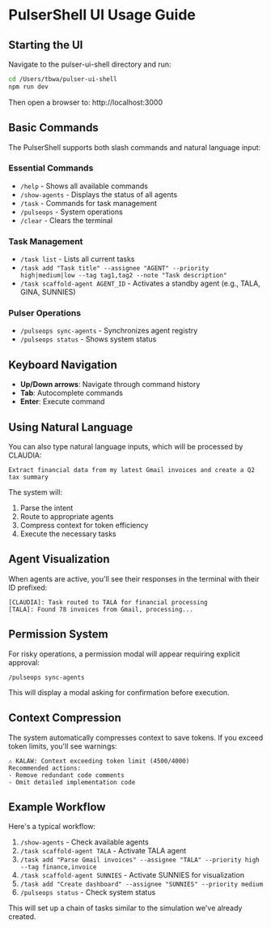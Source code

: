 # PulserShell UI Usage Guide

## Starting the UI
Navigate to the pulser-ui-shell directory and run:
```bash
cd /Users/tbwa/pulser-ui-shell
npm run dev
```

Then open a browser to: http://localhost:3000

## Basic Commands

The PulserShell supports both slash commands and natural language input:

### Essential Commands

- `/help` - Shows all available commands
- `/show-agents` - Displays the status of all agents
- `/task` - Commands for task management
- `/pulseops` - System operations
- `/clear` - Clears the terminal

### Task Management

- `/task list` - Lists all current tasks
- `/task add "Task title" --assignee "AGENT" --priority high|medium|low --tag tag1,tag2 --note "Task description"`
- `/task scaffold-agent AGENT_ID` - Activates a standby agent (e.g., TALA, GINA, SUNNIES)

### Pulser Operations

- `/pulseops sync-agents` - Synchronizes agent registry
- `/pulseops status` - Shows system status

## Keyboard Navigation

- **Up/Down arrows**: Navigate through command history
- **Tab**: Autocomplete commands
- **Enter**: Execute command

## Using Natural Language

You can also type natural language inputs, which will be processed by CLAUDIA:

```
Extract financial data from my latest Gmail invoices and create a Q2 tax summary
```

The system will:
1. Parse the intent
2. Route to appropriate agents
3. Compress context for token efficiency
4. Execute the necessary tasks

## Agent Visualization

When agents are active, you'll see their responses in the terminal with their ID prefixed:

```
[CLAUDIA]: Task routed to TALA for financial processing
[TALA]: Found 78 invoices from Gmail, processing...
```

## Permission System

For risky operations, a permission modal will appear requiring explicit approval:

```
/pulseops sync-agents
```

This will display a modal asking for confirmation before execution.

## Context Compression

The system automatically compresses context to save tokens. If you exceed token limits, you'll see warnings:

```
⚠️ KALAW: Context exceeding token limit (4500/4000)
Recommended actions: 
- Remove redundant code comments
- Omit detailed implementation code
```

## Example Workflow

Here's a typical workflow:

1. `/show-agents` - Check available agents
2. `/task scaffold-agent TALA` - Activate TALA agent
3. `/task add "Parse Gmail invoices" --assignee "TALA" --priority high --tag finance,invoice`
4. `/task scaffold-agent SUNNIES` - Activate SUNNIES for visualization
5. `/task add "Create dashboard" --assignee "SUNNIES" --priority medium`
6. `/pulseops status` - Check system status

This will set up a chain of tasks similar to the simulation we've already created.